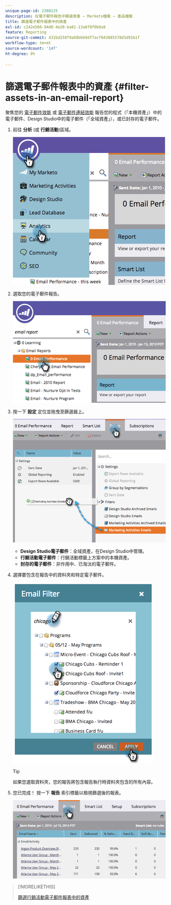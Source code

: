 ```yaml
---
unique-page-id: 2360225
description: 在電子郵件報告中篩選資產 — Marketo檔案 — 產品檔案
title: 篩選電子郵件報表中的資產
exl-id: c242e566-94d0-4e20-ba81-13a8f8f0b8a9
feature: Reporting
source-git-commit: 431bd258f9a68bbb9df7acf043085578d3d91b1f
workflow-type: tm+mt
source-wordcount: '147'
ht-degree: 0%

---
```


# 篩選電子郵件報表中的資產 {#filter-assets-in-an-email-report}

聚焦您的 [電子郵件效能](/help/marketo/product-docs/email-marketing/email-programs/email-program-data/email-performance-report.md) 或 [電子郵件連結效能](/help/marketo/product-docs/email-marketing/email-programs/email-program-data/email-link-performance-report.md) 報告您的程式（「本機資產」）中的電子郵件、Design Studio中的電子郵件（「全域資產」），或已封存的電子郵件。

1. 前往 **分析** (或 **行銷活動**)區域。

   ![](assets/image2014-9-16-15-3a53-3a26.png)

1. 選取您的電子郵件報告。

   ![](assets/image2014-9-16-15-3a53-3a29.png)

1. 按一下 **設定** 定位並拖曳至篩選器上。

   ![](assets/image2014-9-16-15-3a53-3a32.png)

   * **Design Studio電子郵件**：全域資產，在Design Studio中管理。
   * **行銷活動電子郵件**：行銷活動標籤上方案中的本機資產。
   * **封存的電子郵件**：非作用中、已淘汰的電子郵件。

1. 選擇要包含在報告中的資料夾和特定電子郵件。

   ![](assets/image2014-9-16-15-3a53-3a36.png)

   >[!TIP]
   >
   >如果您選取資料夾，您的報告將包含報告執行時資料夾包含的所有內容。

1. 您已完成！ 按一下 **報告** 索引標籤以檢視篩選後的報表。

   ![](assets/image2014-9-16-15-3a53-3a59.png)

>[!MORELIKETHIS]
>
>[篩選行銷活動電子郵件報表中的資產](/help/marketo/product-docs/reporting/basic-reporting/report-activity/filter-assets-in-a-campaign-email-reports.md)
